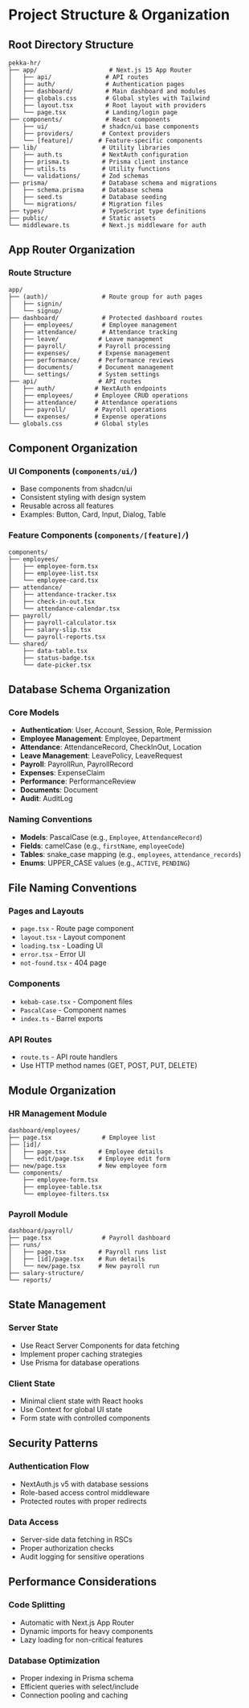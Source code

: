 # Project Structure & Organization

## Root Directory Structure

```
pekka-hr/
├── app/                    # Next.js 15 App Router
│   ├── api/               # API routes
│   ├── auth/              # Authentication pages
│   ├── dashboard/         # Main dashboard and modules
│   ├── globals.css        # Global styles with Tailwind
│   ├── layout.tsx         # Root layout with providers
│   └── page.tsx           # Landing/login page
├── components/            # React components
│   ├── ui/               # shadcn/ui base components
│   ├── providers/        # Context providers
│   └── [feature]/       # Feature-specific components
├── lib/                  # Utility libraries
│   ├── auth.ts           # NextAuth configuration
│   ├── prisma.ts         # Prisma client instance
│   ├── utils.ts          # Utility functions
│   └── validations/      # Zod schemas
├── prisma/               # Database schema and migrations
│   ├── schema.prisma     # Database schema
│   ├── seed.ts           # Database seeding
│   └── migrations/       # Migration files
├── types/                # TypeScript type definitions
├── public/               # Static assets
└── middleware.ts         # Next.js middleware for auth
```

## App Router Organization

### Route Structure
```
app/
├── (auth)/               # Route group for auth pages
│   ├── signin/
│   └── signup/
├── dashboard/            # Protected dashboard routes
│   ├── employees/        # Employee management
│   ├── attendance/       # Attendance tracking
│   ├── leave/           # Leave management
│   ├── payroll/         # Payroll processing
│   ├── expenses/        # Expense management
│   ├── performance/     # Performance reviews
│   ├── documents/       # Document management
│   └── settings/        # System settings
├── api/                 # API routes
│   ├── auth/           # NextAuth endpoints
│   ├── employees/      # Employee CRUD operations
│   ├── attendance/     # Attendance operations
│   ├── payroll/        # Payroll operations
│   └── expenses/       # Expense operations
└── globals.css         # Global styles
```

## Component Organization

### UI Components (`components/ui/`)
- Base components from shadcn/ui
- Consistent styling with design system
- Reusable across all features
- Examples: Button, Card, Input, Dialog, Table

### Feature Components (`components/[feature]/`)
```
components/
├── employees/
│   ├── employee-form.tsx
│   ├── employee-list.tsx
│   └── employee-card.tsx
├── attendance/
│   ├── attendance-tracker.tsx
│   ├── check-in-out.tsx
│   └── attendance-calendar.tsx
├── payroll/
│   ├── payroll-calculator.tsx
│   ├── salary-slip.tsx
│   └── payroll-reports.tsx
└── shared/
    ├── data-table.tsx
    ├── status-badge.tsx
    └── date-picker.tsx
```

## Database Schema Organization

### Core Models
- **Authentication**: User, Account, Session, Role, Permission
- **Employee Management**: Employee, Department
- **Attendance**: AttendanceRecord, CheckInOut, Location
- **Leave Management**: LeavePolicy, LeaveRequest
- **Payroll**: PayrollRun, PayrollRecord
- **Expenses**: ExpenseClaim
- **Performance**: PerformanceReview
- **Documents**: Document
- **Audit**: AuditLog

### Naming Conventions
- **Models**: PascalCase (e.g., `Employee`, `AttendanceRecord`)
- **Fields**: camelCase (e.g., `firstName`, `employeeCode`)
- **Tables**: snake_case mapping (e.g., `employees`, `attendance_records`)
- **Enums**: UPPER_CASE values (e.g., `ACTIVE`, `PENDING`)

## File Naming Conventions

### Pages and Layouts
- `page.tsx` - Route page component
- `layout.tsx` - Layout component
- `loading.tsx` - Loading UI
- `error.tsx` - Error UI
- `not-found.tsx` - 404 page

### Components
- `kebab-case.tsx` - Component files
- `PascalCase` - Component names
- `index.ts` - Barrel exports

### API Routes
- `route.ts` - API route handlers
- Use HTTP method names (GET, POST, PUT, DELETE)

## Module Organization

### HR Management Module
```
dashboard/employees/
├── page.tsx              # Employee list
├── [id]/
│   ├── page.tsx         # Employee details
│   └── edit/page.tsx    # Employee edit form
├── new/page.tsx         # New employee form
└── components/
    ├── employee-form.tsx
    ├── employee-table.tsx
    └── employee-filters.tsx
```

### Payroll Module
```
dashboard/payroll/
├── page.tsx              # Payroll dashboard
├── runs/
│   ├── page.tsx         # Payroll runs list
│   ├── [id]/page.tsx    # Run details
│   └── new/page.tsx     # New payroll run
├── salary-structure/
└── reports/
```

## State Management

### Server State
- Use React Server Components for data fetching
- Implement proper caching strategies
- Use Prisma for database operations

### Client State
- Minimal client state with React hooks
- Use Context for global UI state
- Form state with controlled components

## Security Patterns

### Authentication Flow
- NextAuth.js v5 with database sessions
- Role-based access control middleware
- Protected routes with proper redirects

### Data Access
- Server-side data fetching in RSCs
- Proper authorization checks
- Audit logging for sensitive operations

## Performance Considerations

### Code Splitting
- Automatic with Next.js App Router
- Dynamic imports for heavy components
- Lazy loading for non-critical features

### Database Optimization
- Proper indexing in Prisma schema
- Efficient queries with select/include
- Connection pooling and caching